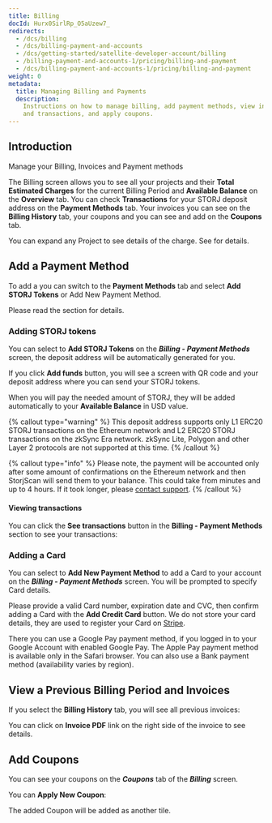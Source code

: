 ```yaml
---
title: Billing
docId: Hurx0SirlRp_O5aUzew7_
redirects:
  - /dcs/billing
  - /dcs/billing-payment-and-accounts
  - /dcs/getting-started/satellite-developer-account/billing
  - /billing-payment-and-accounts-1/pricing/billing-and-payment
  - /dcs/billing-payment-and-accounts-1/pricing/billing-and-payment
weight: 0
metadata:
  title: Managing Billing and Payments
  description:
    Instructions on how to manage billing, add payment methods, view invoices
    and transactions, and apply coupons.
---
```


## Introduction

Manage your Billing, Invoices and Payment methods

The Billing screen allows you to see all your projects and their **Total Estimated Charges** for the current Billing Period and **Available Balance** on the **Overview** tab. You can check **Transactions** for your STORJ deposit address on the **Payment Methods** tab. Your invoices you can see on the **Billing History** tab, your coupons and [](docId:i6OGJ9eZJC7Vw04nKSqcD) you can see and add on the **Coupons** tab.

You can expand any Project to see details of the charge. See [](docId:59T_2l7c1rvZVhI8p91VX) for details.

## Add a Payment Method

To add a [](docId:7U4_uu6Pzg6u2N6FpV9VE) you can switch to the **Payment Methods** tab and select **Add STORJ Tokens** or Add New Payment Method.

Please read the [](docId:59T_2l7c1rvZVhI8p91VX) section for details.

### Adding STORJ tokens

You can select to **Add STORJ Tokens** on the **_Billing - Payment Methods_** screen, the deposit address will be automatically generated for you.

If you click **Add funds** button, you will see a screen with QR code and your deposit address where you can send your STORJ tokens.

When you will pay the needed amount of STORJ, they will be added automatically to your **Available Balance** in USD value.

{% callout type="warning"  %}
This deposit address supports only L1 ERC20 STORJ transactions on the Ethereum network and L2 ERC20 STORJ transactions on the zkSync Era network. zkSync Lite, Polygon and other Layer 2 protocols are not supported at this time.
{% /callout %}

{% callout type="info"  %}
Please note, the payment will be accounted only after some amount of confirmations on the Ethereum network and then StorjScan will send them to your balance. This could take from minutes and up to 4 hours. If it took longer, please [contact support](https://supportdcs.storj.io).
{% /callout %}

#### Viewing transactions

You can click the **See transactions** button in the **Billing - Payment Methods** section to see your transactions:

### Adding a Card

You can select to **Add New Payment Method** to add a Card to your account on the **_Billing - Payment Methods_** screen. You will be prompted to specify Card details.

Please provide a valid Card number, expiration date and CVC, then confirm adding a Card with the **Add Credit Card** button. We do not store your card details, they are used to register your Card on [Stripe](https://stripe.com).

There you can use a Google Pay payment method, if you logged in to your Google Account with enabled Google Pay. The Apple Pay payment method is available only in the Safari browser. You can also use a Bank payment method (availability varies by region).

## View a Previous Billing Period and Invoices

If you select the **Billing History** tab, you will see all previous invoices:

You can click on **Invoice PDF** link on the right side of the invoice to see details.

## Add Coupons

You can see your coupons on the **_Coupons_** tab of the **_Billing_** screen.

You can **Apply New Coupon**:

The added Coupon will be added as another tile.
